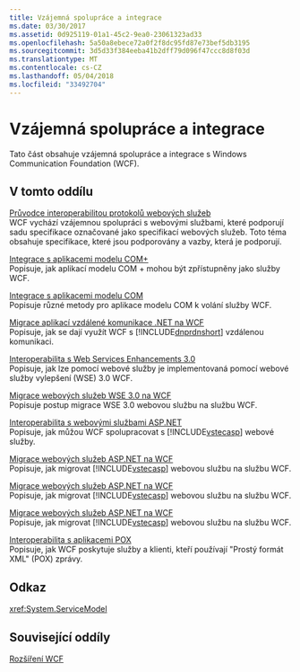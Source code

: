 ```yaml
---
title: Vzájemná spolupráce a integrace
ms.date: 03/30/2017
ms.assetid: 0d925119-01a1-45c2-9ea0-23061323ad33
ms.openlocfilehash: 5a50a8ebece72a0f2f8dc95fd87e73bef5db3195
ms.sourcegitcommit: 3d5d33f384eeba41b2dff79d096f47ccc8d8f03d
ms.translationtype: MT
ms.contentlocale: cs-CZ
ms.lasthandoff: 05/04/2018
ms.locfileid: "33492704"
---
```

# <a name="interoperability-and-integration"></a>Vzájemná spolupráce a integrace
Tato část obsahuje vzájemná spolupráce a integrace s Windows Communication Foundation (WCF).  
  
## <a name="in-this-section"></a>V tomto oddílu  
 [Průvodce interoperabilitou protokolů webových služeb](../../../../docs/framework/wcf/feature-details/web-services-protocols-interoperability-guide.md)  
 WCF vychází vzájemnou spolupráci s webovými službami, které podporují sadu specifikace označované jako specifikací webových služeb. Toto téma obsahuje specifikace, které jsou podporovány a vazby, která je podporují.  
  
 [Integrace s aplikacemi modelu COM+](../../../../docs/framework/wcf/feature-details/integrating-with-com-plus-applications.md)  
 Popisuje, jak aplikací modelu COM + mohou být zpřístupněny jako služby WCF.  
  
 [Integrace s aplikacemi modelu COM](../../../../docs/framework/wcf/feature-details/integrating-with-com-applications.md)  
 Popisuje různé metody pro aplikace modelu COM k volání služby WCF.  
  
 [Migrace aplikací vzdálené komunikace .NET na WCF](../../../../docs/framework/wcf/feature-details/migrating-net-remoting-applications-to-wcf.md)  
 Popisuje, jak se dají využít WCF s [!INCLUDE[dnprdnshort](../../../../includes/dnprdnshort-md.md)] vzdálenou komunikaci.  
  
 [Interoperabilita s Web Services Enhancements 3.0](../../../../docs/framework/wcf/feature-details/interoperability-with-web-services-enhancements-3-0.md)  
 Popisuje, jak lze pomocí webové služby je implementovaná pomocí webové služby vylepšení (WSE) 3.0 WCF.  
  
 [Migrace webových služeb WSE 3.0 na WCF](../../../../docs/framework/wcf/feature-details/migrating-wse-3-0-web-services-to-wcf.md)  
 Popisuje postup migrace WSE 3.0 webovou službu na službu WCF.  
  
 [Interoperabilita s webovými službami ASP.NET](../../../../docs/framework/wcf/feature-details/interop-with-aspnet-web-services.md)  
 Popisuje, jak můžou WCF spolupracovat s [!INCLUDE[vstecasp](../../../../includes/vstecasp-md.md)] webové služby.  
  
 [Migrace webových služeb ASP.NET na WCF](../../../../docs/framework/wcf/feature-details/migrating-aspnet-web-services-to-wcf.md)  
 Popisuje, jak migrovat [!INCLUDE[vstecasp](../../../../includes/vstecasp-md.md)] webovou službu na službu WCF.  
  
 [Migrace webových služeb ASP.NET na WCF](../../../../docs/framework/wcf/feature-details/migrating-aspnet-web-services-to-wcf.md)  
 Popisuje, jak migrovat [!INCLUDE[vstecasp](../../../../includes/vstecasp-md.md)] webovou službu na službu WCF.  
  
 [Migrace webových služeb ASP.NET na WCF](../../../../docs/framework/wcf/feature-details/migrating-aspnet-web-services-to-wcf.md)  
 Popisuje, jak migrovat [!INCLUDE[vstecasp](../../../../includes/vstecasp-md.md)] webovou službu na službu WCF.  
  
 [Interoperabilita s aplikacemi POX](../../../../docs/framework/wcf/feature-details/interoperability-with-pox-applications.md)  
 Popisuje, jak WCF poskytuje služby a klienti, kteří používají "Prostý formát XML" (POX) zprávy.  
  
## <a name="reference"></a>Odkaz  
 <xref:System.ServiceModel>  
  
## <a name="related-sections"></a>Související oddíly  
 [Rozšíření WCF](../../../../docs/framework/wcf/extending/index.md)
